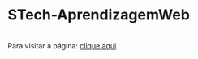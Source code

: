 # STech-AprendizagemWeb
</br>
Para visitar a página:
<a href="file:///C:/Users/182110029/Documents/Web/apLayout/index.html">clique aqui</a>
